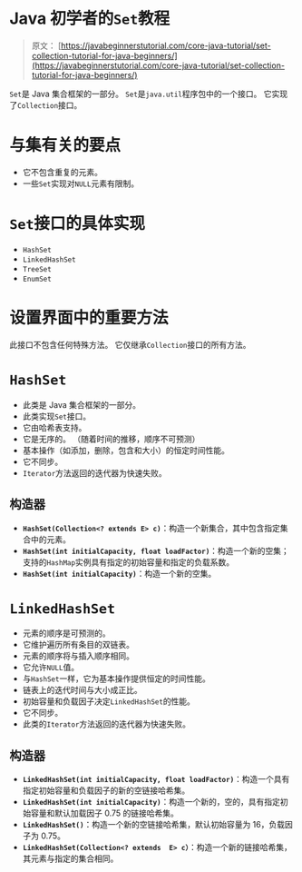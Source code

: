# Java 初学者的`Set`教程

> 原文： [https://javabeginnerstutorial.com/core-java-tutorial/set-collection-tutorial-for-java-beginners/](https://javabeginnerstutorial.com/core-java-tutorial/set-collection-tutorial-for-java-beginners/)

`Set`是 Java 集合框架的一部分。 `Set`是`java.util`程序包中的一个接口。 它实现了`Collection`接口。

# 与集有关的要点

*   它不包含重复的元素。
*   一些`Set`实现对`NULL`元素有限制。

# `Set`接口的具体实现

*   `HashSet`
*   `LinkedHashSet`
*   `TreeSet`
*   `EnumSet`

# 设置界面中的重要方法

此接口不包含任何特殊方法。 它仅继承`Collection`接口的所有方法。

# `HashSet`

*   此类是 Java 集合框架的一部分。
*   此类实现`Set`接口。
*   它由哈希表支持。
*   它是无序的。 （随着时间的推移，顺序不可预测）
*   基本操作（如添加，删除，包含和大小）的恒定时间性能。
*   它不同步。
*   `Iterator`方法返回的迭代器为快速失败。

## 构造器

*   **`HashSet(Collection<? extends E> c)`**：构造一个新集合，其中包含指定集合中的元素。
*   **`HashSet(int initialCapacity, float loadFactor)`**：构造一个新的空集； 支持的`HashMap`实例具有指定的初始容量和指定的负载系数。
*   **`HashSet(int initialCapacity)`**：构造一个新的空集。

# `LinkedHashSet`

*   元素的顺序是可预测的。
*   它维护遍历所有条目的双链表。
*   元素的顺序将与插入顺序相同。
*   它允许`NULL`值。
*   与`HashSet`一样，它为基本操作提供恒定的时间性能。
*   链表上的迭代时间与大小成正比。
*   初始容量和负载因子决定`LinkedHashSet`的性能。
*   它不同步。
*   此类的`Iterator`方法返回的迭代器为快速失败。

## 构造器

*   **`LinkedHashSet(int initialCapacity, float loadFactor)`**：构造一个具有指定初始容量和负载因子的新的空链接哈希集。
*   **`LinkedHashSet(int initialCapacity)`**：构造一个新的，空的，具有指定初始容量和默认加载因子 0.75 的链接哈希集。
*   **`LinkedHashSet()`**：构造一个新的空链接哈希集，默认初始容量为 16，负载因子为 0.75。
*   **`LinkedHashSet(Collection<? extends  E> c）`**：构造一个新的链接哈希集，其元素与指定的集合相同。
